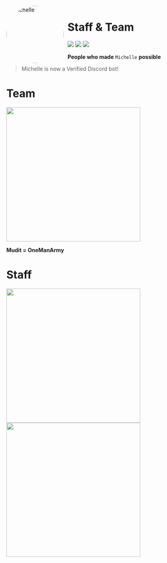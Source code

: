 <img width="150" height="150" align="left" style="float: left; margin: 0 10px 0 0; border-radius: 50%;" alt="Michelle" src="https://i.imgur.com/TntCpG2.png">

# Staff & Team

[![](https://img.shields.io/discord/735922425103122533.svg?logo=discord&colorB=7289DA&label=Bot)](https://discord.com/oauth2/authorize?client_id=840180379389263882&permissions=4228906231&scope=bot+applications.commands "Bot Invite")
[![](https://img.shields.io/badge/Top.gg-gray.svg?logo=discord)](https://top.gg/bot/840180379389263882 "https://top.gg/bot/840180379389263882")
[![](https://img.shields.io/badge/discord.py-v1.7.3-blue.svg?logo=python)](https://discordpy.readthedocs.io/en/stable/api.html "Documentation")

**People who made** `Michelle` **possible**

> Michelle is now a Verified Discord bot!

# Team

<img width = "350px" src = "https://i.imgur.com/tVRzPcL.png">

**Mudit = OneManArmy**

# Staff

<img width = "350px" src = "https://i.imgur.com/DTSpAFu.png"> 
<img width = "350px" src = "https://i.imgur.com/Oq5fht9.png">
